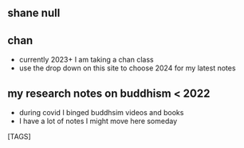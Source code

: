 
## shane null

## chan

- currently 2023+ I am taking a chan class
- use the drop down on this site to choose 2024 for my latest notes

## my research notes on buddhism < 2022

- during covid I binged buddhsim videos and books
- I have a lot of notes I might move here someday

[TAGS]
